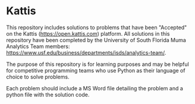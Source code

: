 # Kattis

This repository includes solutions to problems that have been "Accepted" on the Kattis (https://open.kattis.com) platform. All solutions in this repository have been completed by the University of South Florida Muma Analytics Team members: https://www.usf.edu/business/departments/isds/analytics-team/. 

The purpose of this repository is for learning purposes and may be helpful for competitive programming teams who use Python as their language of choice to solve problems. 

Each problem should include a MS Word file detailing the problem and a python file with the solution code.
